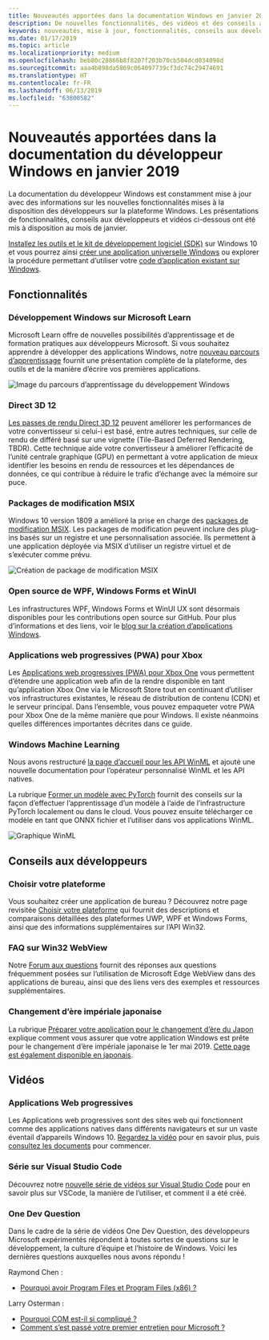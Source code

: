 ```yaml
---
title: Nouveautés apportées dans la documentation Windows en janvier 2019 – Développer des applications UWP
description: De nouvelles fonctionnalités, des vidéos et des conseils aux développeurs ont été ajoutés à la documentation du développeur Windows 10 en janvier 2019
keywords: nouveautés, mise à jour, fonctionnalités, conseils aux développeurs, Windows 10
ms.date: 01/17/2019
ms.topic: article
ms.localizationpriority: medium
ms.openlocfilehash: beb80c28866b8f8207f203b70cb504dcd034098d
ms.sourcegitcommit: aaa4b898da5869c064097739cf3dc74c29474691
ms.translationtype: HT
ms.contentlocale: fr-FR
ms.lasthandoff: 06/13/2019
ms.locfileid: "63800582"
---
```

# <a name="whats-new-in-the-windows-developer-docs-in-january-2019"></a>Nouveautés apportées dans la documentation du développeur Windows en janvier 2019

La documentation du développeur Windows est constamment mise à jour avec des informations sur les nouvelles fonctionnalités mises à la disposition des développeurs sur la plateforme Windows. Les présentations de fonctionnalités, conseils aux développeurs et vidéos ci-dessous ont été mis à disposition au mois de janvier.

[Installez les outils et le kit de développement logiciel (SDK)](https://go.microsoft.com/fwlink/?LinkId=821431) sur Windows 10 et vous pourrez ainsi [créer une application universelle Windows](../get-started/create-uwp-apps.md) ou explorer la procédure permettant d’utiliser votre [code d’application existant sur Windows](../porting/index.md).

## <a name="features"></a>Fonctionnalités

### <a name="windows-development-on-microsoft-learn"></a>Développement Windows sur Microsoft Learn

Microsoft Learn offre de nouvelles possibilités d’apprentissage et de formation pratiques aux développeurs Microsoft. Si vous souhaitez apprendre à développer des applications Windows, notre [nouveau parcours d’apprentissage](https://docs.microsoft.com/learn/paths/develop-windows10-apps/) fournit une présentation complète de la plateforme, des outils et de la manière d’écrire vos premières applications.

![Image du parcours d’apprentissage du développement Windows](images/windows-learn.png)

### <a name="direct-3d-12"></a>Direct 3D 12

[Les passes de rendu Direct 3D 12](/windows/desktop/direct3d12/direct3d-12-render-passes) peuvent améliorer les performances de votre convertisseur si celui-i est basé, entre autres techniques, sur celle de rendu de différé basé sur une vignette (Tile-Based Deferred Rendering, TBDR). Cette technique aide votre convertisseur à améliorer l’efficacité de l’unité centrale graphique (GPU) en permettant à votre application de mieux identifier les besoins en rendu de ressources et les dépendances de données, ce qui contribue à réduire le trafic d’échange avec la mémoire sur puce.

### <a name="msix-modification-packages"></a>Packages de modification MSIX

Windows 10 version 1809 a amélioré la prise en charge des [packages de modification MSIX](https://docs.microsoft.com/windows/msix/modification-package-1809-update). Les packages de modification peuvent inclure des plug-ins basés sur un registre et une personnalisation associée. Ils permettent à une application déployée via MSIX d’utiliser un registre virtuel et de s’exécuter comme prévu.

![Création de package de modification MSIX](images/msix-modification-package.png)

### <a name="open-source-of-wpf-windows-forms-and-winui"></a>Open source de WPF, Windows Forms et WinUI

Les infrastructures WPF, Windows Forms et WinUI UX sont désormais disponibles pour les contributions open source sur GitHub. Pour plus d’informations et des liens, voir le [blog sur la création d’applications Windows](https://blogs.windows.com/buildingapps/2018/12/04/announcing-open-source-of-wpf-windows-forms-and-winui-at-microsoft-connect-2018/#OKZjJs1VVTrMMtkL.97).

### <a name="progressive-web-apps-for-xbox"></a>Applications web progressives (PWA) pour Xbox

Les [Applications web progressives (PWA) pour Xbox One](https://docs.microsoft.com/microsoft-edge/progressive-web-apps/xbox-considerations) vous permettent d’étendre une application web afin de la rendre disponible en tant qu’application Xbox One via le Microsoft Store tout en continuant d’utiliser vos infrastructures existantes, le réseau de distribution de contenu (CDN) et le serveur principal. Dans l’ensemble, vous pouvez empaqueter votre PWA pour Xbox One de la même manière que pour Windows. Il existe néanmoins quelles différences importantes décrites dans ce guide.

### <a name="windows-machine-learning"></a>Windows Machine Learning

Nous avons restructuré [la page d’accueil pour les API WinML](https://docs.microsoft.com/windows/ai/api-reference) et ajouté une nouvelle documentation pour l’opérateur personnalisé WinML et les API natives.

La rubrique [Former un modèle avec PyTorch](https://docs.microsoft.com/windows/ai/train-model-pytorch) fournit des conseils sur la façon d’effectuer l’apprentissage d’un modèle à l’aide de l’infrastructure PyTorch localement ou dans le cloud. Vous pouvez ensuite télécharger ce modèle en tant que ONNX fichier et l’utiliser dans vos applications WinML.

![Graphique WinML](images/winml-graphic.png)

## <a name="developer-guidance"></a>Conseils aux développeurs

### <a name="choose-your-platform"></a>Choisir votre plateforme

Vous souhaitez créer une application de bureau ? Découvrez notre page revisitée [Choisir votre plateforme](https://docs.microsoft.com/windows/desktop/choose-your-technology) qui fournit des descriptions et comparaisons détaillées des plateformes UWP, WPF et Windows Forms, ainsi que des informations supplémentaires sur l’API Win32.

### <a name="faqs-on-win32-webview"></a>FAQ sur Win32 WebView

Notre [Forum aux questions](https://docs.microsoft.com/windows/communitytoolkit/controls/wpf-winforms/webview#frequently-asked-questions-faqs) fournit des réponses aux questions fréquemment posées sur l’utilisation de Microsoft Edge WebView dans des applications de bureau, ainsi que des liens vers des exemples et ressources supplémentaires.

### <a name="japanese-era-change"></a>Changement d’ère impériale japonaise

La rubrique [Préparer votre application pour le changement d’ère du Japon](../design/globalizing/japanese-era-change.md) explique comment vous assurer que votre application Windows est prête pour le changement d’ère impériale japonaise le 1er mai 2019. [Cette page est également disponible en japonais](https://docs.microsoft.com/ja-jp/windows/uwp/design/globalizing/japanese-era-change).

## <a name="videos"></a>Vidéos

### <a name="progressive-web-apps"></a>Applications Web progressives

Les Applications web progressives sont des sites web qui fonctionnent comme des applications natives dans différents navigateurs et sur un vaste éventail d’appareils Windows 10. [Regardez la vidéo](https://youtu.be/ugAewC3308Y) pour en savoir plus, puis [consultez les documents](https://aka.ms/Windows-PWA) pour commencer.

### <a name="vs-code-series"></a>Série sur Visual Studio Code

Découvrez notre [nouvelle série de vidéos sur Visual Studio Code](https://www.youtube.com/playlist?list=PLlrxD0HtieHjQX77y-0sWH9IZBTmv1tTx) pour en savoir plus sur VSCode, la manière de l’utiliser, et comment il a été créé.

### <a name="one-dev-question"></a>One Dev Question

Dans le cadre de la série de vidéos One Dev Question, des développeurs Microsoft expérimentés répondent à toutes sortes de questions sur le développement, la culture d’équipe et l’histoire de Windows. Voici les dernières questions auxquelles nous avons répondu !

Raymond Chen :

* [Pourquoi avoir Program Files et Program Files (x86) ?](https://youtu.be/N7o9eJpFYco)

Larry Osterman :

* [Pourquoi COM est-il si compliqué ?](https://youtu.be/-gkXAV-StVA )
* [Comment s’est passé votre premier entretien pour Microsoft ?](https://youtu.be/qRb6otsHG5c)
